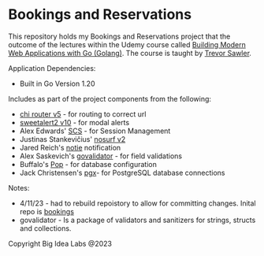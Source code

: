 # Bookings and Reservations
This repository holds my Bookings and Reservations project that the outcome of the lectures within the Udemy course called [Building Modern Web Applications with Go (Golang)](https://www.udemy.com/course/building-modern-web-applications-with-go/). The course is taught by [Trevor Sawler](https://www.udemy.com/user/trevor-sawler/). 




Application Dependencies:
- Built in Go Version 1.20

Includes as part of the project components from the following:
- [chi router v5](https://github.com/go-chi/chi/) - for routing to correct url
- [sweetalert2 v10](https://sweetalert2.github.io/v10.html) - for modal alerts
- Alex Edwards' [SCS](https://github.com/alexedwards/scs) - for Session Management
- Justinas Stankevičius' [nosurf v2](https://github.com/alexedwards/scs/v2)
- Jared Reich's [notie](https://github.com/jaredreich/notie) notification 
- Alex Saskevich's [govalidator](https://github.com/asaskevich/govalidator) - for field validations
- Buffalo's [Pop](https://github.com/gobuffalo/pop) - for database configuration
- Jack Christensen's [pgx](https://githib.com/jackc/pgx)- for PostgreSQL database connections



Notes:
- 4/11/23 - had to rebuild repoistory to allow for committing changes. Inital repo is [bookings](https://github.com/gdalelio/bookings)
- govalidator - Is a package of validators and sanitizers for strings, structs and collections. 




Copyright Big Idea Labs @2023
